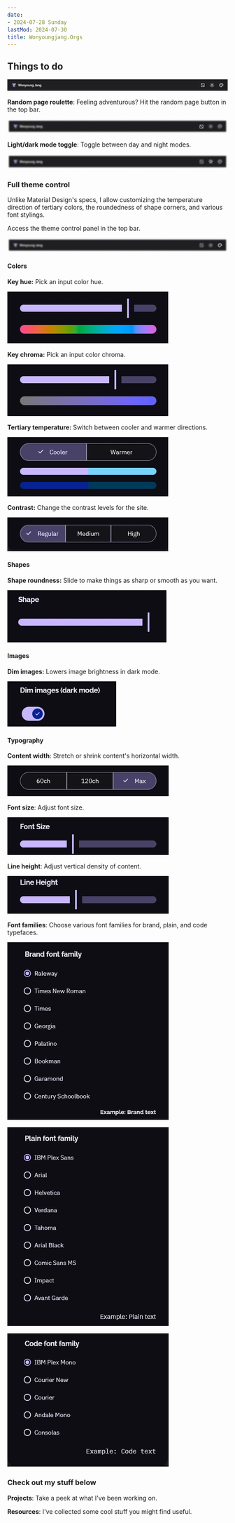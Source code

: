 ```yaml
---
date:
- 2024-07-28 Sunday
lastMod: 2024-07-30
title: Wonyoungjang.Orgs
---
```

## Things to do

![Top app bar.webp](/assets/top_app_bar_1722269964645_0.webp "top bar")

**Random page roulette**: Feeling adventurous? Hit the random page button in the top bar.

![Random button.webp](/assets/random_button_1722268888452_0.webp)

**Light/dark mode toggle**: Toggle between day and night modes.

![Theme toggle.webp](/assets/theme_toggle_1722268883217_0.webp)

### Full theme control

Unlike Material Design's specs, I allow customizing the temperature direction of tertiary colors, the roundedness of shape corners,  and various font stylings.

Access the theme control panel in the top bar.

![Theme controls.webp](/assets/theme_controls_1722268942439_0.webp)

#### Colors

**Key hue:** Pick an input color hue.

![key-hue.webp](/assets/key-hue_1722363521045_0.webp)

**Key chroma:** Pick an input color chroma.

![key-chroma.webp](/assets/key-chroma_1722363515659_0.webp)

**Tertiary temperature:** Switch between cooler and warmer directions.

![tertiary-temp.webp](/assets/tertiary-temp_1722363486197_0.webp)

**Contrast:** Change the contrast levels for the site.

![contrast.webp](/assets/contrast_1722363479942_0.webp)

#### Shapes

**Shape roundness:** Slide to make things as sharp or smooth as you want.

![shape.webp](/assets/shape_1722363470950_0.webp)

#### Images

**Dim images:** Lowers image brightness in dark mode.

![dim images.webp](/assets/dim_images_1722363435878_0.webp)

#### Typography

**Content width**: Stretch or shrink content's horizontal width.

![content-width.webp](/assets/content-width_1722363430321_0.webp)

**Font size**: Adjust font size.

![font-size.webp](/assets/font-size_1722363424472_0.webp)

**Line height**: Adjust vertical density of content.

![line-height.webp](/assets/line-height_1722363419042_0.webp)

**Font families**: Choose various font families for brand, plain, and code typefaces.

![typeface-brand.webp](/assets/typeface-brand_1722363401589_0.webp)

![typeface-plain.webp](/assets/typeface-plain_1722363380463_0.webp)

![typeface-code.webp](/assets/typeface-code_1722363396484_0.webp)

### Check out my stuff below

**Projects**: Take a peek at what I've been working on.

**Resources**: I've collected some cool stuff you might find useful.
